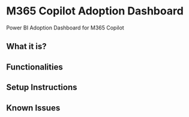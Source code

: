 # M365 Copilot Adoption Dashboard
Power BI Adoption Dashboard for M365 Copilot
## What it is?
## Functionalities
## Setup Instructions
## Known Issues
